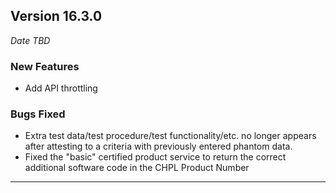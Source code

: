 
## Version 16.3.0
_Date TBD_

### New Features
* Add API throttling

### Bugs Fixed
* Extra test data/test procedure/test functionality/etc. no longer appears after attesting to a criteria with previously entered phantom data.
* Fixed the "basic" certified product service to return the correct additional software code in the CHPL Product Number	
---
